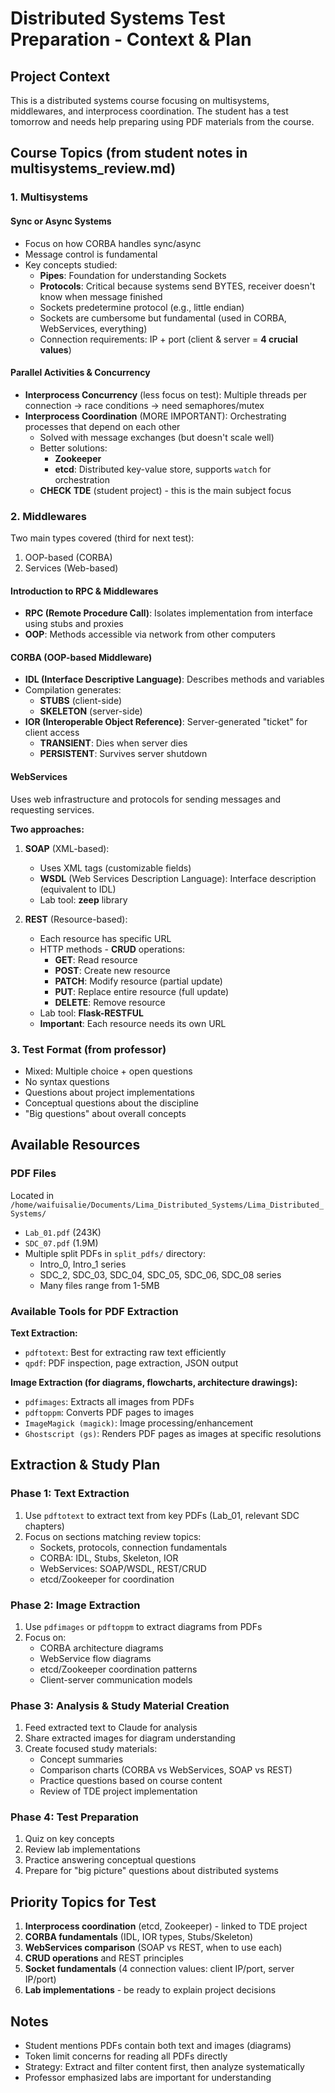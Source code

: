 # Distributed Systems Test Preparation - Context & Plan

## Project Context
This is a distributed systems course focusing on multisystems, middlewares, and interprocess coordination. The student has a test tomorrow and needs help preparing using PDF materials from the course.

## Course Topics (from student notes in multisystems_review.md)

### 1. Multisystems

#### Sync or Async Systems
- Focus on how CORBA handles sync/async
- Message control is fundamental
- Key concepts studied:
  - **Pipes**: Foundation for understanding Sockets
  - **Protocols**: Critical because systems send BYTES, receiver doesn't know when message finished
  - Sockets predetermine protocol (e.g., little endian)
  - Sockets are cumbersome but fundamental (used in CORBA, WebServices, everything)
  - Connection requirements: IP + port (client & server = **4 crucial values**)

#### Parallel Activities & Concurrency
- **Interprocess Concurrency** (less focus on test): Multiple threads per connection → race conditions → need semaphores/mutex
- **Interprocess Coordination** (MORE IMPORTANT): Orchestrating processes that depend on each other
  - Solved with message exchanges (but doesn't scale well)
  - Better solutions:
    - **Zookeeper**
    - **etcd**: Distributed key-value store, supports `watch` for orchestration
  - **CHECK TDE** (student project) - this is the main subject focus

### 2. Middlewares

Two main types covered (third for next test):
1. OOP-based (CORBA)
2. Services (Web-based)

#### Introduction to RPC & Middlewares
- **RPC (Remote Procedure Call)**: Isolates implementation from interface using stubs and proxies
- **OOP**: Methods accessible via network from other computers

#### CORBA (OOP-based Middleware)
- **IDL (Interface Descriptive Language)**: Describes methods and variables
- Compilation generates:
  - **STUBS** (client-side)
  - **SKELETON** (server-side)
- **IOR (Interoperable Object Reference)**: Server-generated "ticket" for client access
  - **TRANSIENT**: Dies when server dies
  - **PERSISTENT**: Survives server shutdown

#### WebServices
Uses web infrastructure and protocols for sending messages and requesting services.

**Two approaches:**

1. **SOAP** (XML-based):
   - Uses XML tags (customizable fields)
   - **WSDL** (Web Services Description Language): Interface description (equivalent to IDL)
   - Lab tool: **zeep** library

2. **REST** (Resource-based):
   - Each resource has specific URL
   - HTTP methods - **CRUD** operations:
     - **GET**: Read resource
     - **POST**: Create new resource
     - **PATCH**: Modify resource (partial update)
     - **PUT**: Replace entire resource (full update)
     - **DELETE**: Remove resource
   - Lab tool: **Flask-RESTFUL**
   - **Important**: Each resource needs its own URL

### 3. Test Format (from professor)
- Mixed: Multiple choice + open questions
- No syntax questions
- Questions about project implementations
- Conceptual questions about the discipline
- "Big questions" about overall concepts

## Available Resources

### PDF Files
Located in `/home/waifuisalie/Documents/Lima_Distributed_Systems/Lima_Distributed_Systems/`

- `Lab_01.pdf` (243K)
- `SDC_07.pdf` (1.9M)
- Multiple split PDFs in `split_pdfs/` directory:
  - Intro_0, Intro_1 series
  - SDC_2, SDC_03, SDC_04, SDC_05, SDC_06, SDC_08 series
  - Many files range from 1-5MB

### Available Tools for PDF Extraction

**Text Extraction:**
- `pdftotext`: Best for extracting raw text efficiently
- `qpdf`: PDF inspection, page extraction, JSON output

**Image Extraction (for diagrams, flowcharts, architecture drawings):**
- `pdfimages`: Extracts all images from PDFs
- `pdftoppm`: Converts PDF pages to images
- `ImageMagick (magick)`: Image processing/enhancement
- `Ghostscript (gs)`: Renders PDF pages as images at specific resolutions

## Extraction & Study Plan

### Phase 1: Text Extraction
1. Use `pdftotext` to extract text from key PDFs (Lab_01, relevant SDC chapters)
2. Focus on sections matching review topics:
   - Sockets, protocols, connection fundamentals
   - CORBA: IDL, Stubs, Skeleton, IOR
   - WebServices: SOAP/WSDL, REST/CRUD
   - etcd/Zookeeper for coordination

### Phase 2: Image Extraction
1. Use `pdfimages` or `pdftoppm` to extract diagrams from PDFs
2. Focus on:
   - CORBA architecture diagrams
   - WebService flow diagrams
   - etcd/Zookeeper coordination patterns
   - Client-server communication models

### Phase 3: Analysis & Study Material Creation
1. Feed extracted text to Claude for analysis
2. Share extracted images for diagram understanding
3. Create focused study materials:
   - Concept summaries
   - Comparison charts (CORBA vs WebServices, SOAP vs REST)
   - Practice questions based on course content
   - Review of TDE project implementation

### Phase 4: Test Preparation
1. Quiz on key concepts
2. Review lab implementations
3. Practice answering conceptual questions
4. Prepare for "big picture" questions about distributed systems

## Priority Topics for Test
1. **Interprocess coordination** (etcd, Zookeeper) - linked to TDE project
2. **CORBA fundamentals** (IDL, IOR types, Stubs/Skeleton)
3. **WebServices comparison** (SOAP vs REST, when to use each)
4. **CRUD operations** and REST principles
5. **Socket fundamentals** (4 connection values: client IP/port, server IP/port)
6. **Lab implementations** - be ready to explain project decisions

## Notes
- Student mentions PDFs contain both text and images (diagrams)
- Token limit concerns for reading all PDFs directly
- Strategy: Extract and filter content first, then analyze systematically
- Professor emphasized labs are important for understanding
